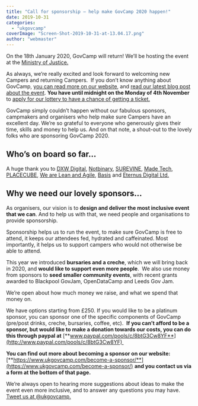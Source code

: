 ```yaml
---
title: "Call for sponsorship — help make GovCamp 2020 happen!"
date: 2019-10-31
categories: 
  - "ukgovcamp"
coverImage: "Screen-Shot-2019-10-31-at-13.04.17.png"
author: "webmaster"
---
```


On the 18th January 2020, GovCamp will return! We’ll be hosting the event at the [Ministry of Justice.](https://www.google.com/maps/place/Ministry+of+Justice/@51.4997581,-0.1348994,15z/data=!4m2!3m1!1s0x0:0x43d424d396c6fa7?sa=X&ved=2ahUKEwihz8e1qrLlAhXLNcAKHdvqCGAQ_BIwE3oECAwQCw) 

As always, we’re really excited and look forward to welcoming new Campers and returning Campers.  If you don’t know anything about GovCamp, [you can read more on our website](https://www.ukgovcamp.com/about/), and [read our latest blog post about the event](https://www.ukgovcamp.com/2019/08/09/ticketlottery2020/). **You have until midnight on the Monday of 4th November** to [apply for our lottery to have a chance of getting a ticket.](https://docs.google.com/forms/d/e/1FAIpQLSdWeC1bbgnpBmOMicxIVM3ciUfUB7m0xlRMB6yRBUyu3MyNtg/viewform)

GovCamp simply couldn’t happen without our fabulous sponsors, campmakers and organisers who help make sure Campers have an excellent day. We’re so grateful to everyone who generously gives their time, skills and money to help us. And on that note, a shout-out to the lovely folks who are sponsoring GovCamp 2020.

## **Who’s on board so far…**

A huge thank you to [DXW Digital](https://www.dxw.com/), [Notbinary](https://notbinary.co.uk/), [SUREVINE](https://www.surevine.com/), [Made Tech](https://www.madetech.com/), [PLACECUBE](https://www.placecube.com/), [We are Lean and Agile](https://weareleanandagile.com/), [Basis](https://www.basis.co.uk/) and [Eternus Digital Ltd.](https://twitter.com/eternusdigital)

## **Why we need our lovely sponsors…**

As organisers, our vision is to **design and deliver the most inclusive event that we can**. And to help us with that, we need people and organisations to provide sponsorship. 

Sponsorship helps us to run the event, to make sure GovCamp is free to attend, it keeps our attendees fed, hydrated and caffeinated. Most importantly, it helps us to support campers who would not otherwise be able to attend.

This year we introduced **bursaries and a creche**, which we will bring back in 2020, and **would like to support even more people**.  We also use money from sponsors to **seed smaller community events**, with recent grants awarded to Blackpool GovJam, OpenDataCamp and Leeds Gov Jam.

We’re open about how much money we raise, and what we spend that money on. 

We have options starting from £250. If you would like to be a platinum sponsor, you can sponsor one of the specific components of GovCamp (pre/post drinks, creche, bursaries, coffee, etc).  **If you can’t afford to be a sponsor, but would like to make a donation towards our costs, you can do this through paypal at** [**www.paypal.com/pools/c/8btG3Cw8YF**](http://www.paypal.com/pools/c/8btG3Cw8YF) 

**You can find out more about becoming a sponsor on our website:** [**https://www.ukgovcamp.com/become-a-sponsor/**](https://www.ukgovcamp.com/become-a-sponsor/) **and you contact us via a form at the bottom of that page.**

We’re always open to hearing more suggestions about ideas to make the event even more inclusive, and to answer any questions you may have. [Tweet us at @ukgovcamp.](https://twitter.com/UKGovCamp)
